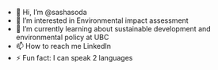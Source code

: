 - 👋 Hi, I’m @sashasoda
- 👀 I’m interested in Environmental impact assessment 
- 🌱 I’m currently learning about sustainable development and environmental policy at UBC
- 📫 How to reach me LinkedIn
- ⚡ Fun fact: I can speak 2 languages

<!---
sashasoda/sashasoda is a ✨ special ✨ repository because its `README.md` (this file) appears on your GitHub profile.
You can click the Preview link to take a look at your changes.
--->
